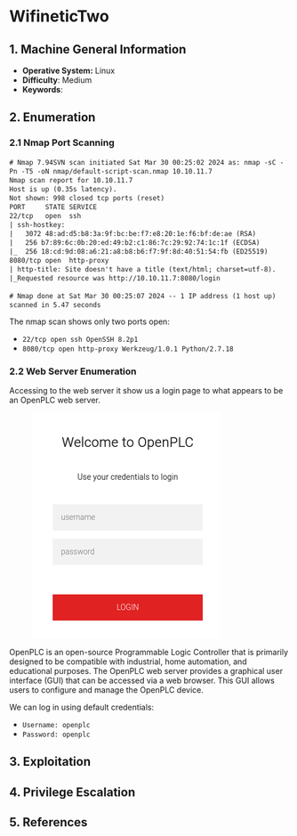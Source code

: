 # WifineticTwo

## 1. Machine General Information

* **Operative System:** Linux
* **Difficulty**: Medium
* **Keywords**:

## 2. Enumeration

### 2.1 Nmap Port Scanning

```
# Nmap 7.94SVN scan initiated Sat Mar 30 00:25:02 2024 as: nmap -sC -Pn -T5 -oN nmap/default-script-scan.nmap 10.10.11.7
Nmap scan report for 10.10.11.7
Host is up (0.35s latency).
Not shown: 998 closed tcp ports (reset)
PORT     STATE SERVICE
22/tcp   open  ssh
| ssh-hostkey: 
|   3072 48:ad:d5:b8:3a:9f:bc:be:f7:e8:20:1e:f6:bf:de:ae (RSA)
|   256 b7:89:6c:0b:20:ed:49:b2:c1:86:7c:29:92:74:1c:1f (ECDSA)
|_  256 18:cd:9d:08:a6:21:a8:b8:b6:f7:9f:8d:40:51:54:fb (ED25519)
8080/tcp open  http-proxy
| http-title: Site doesn't have a title (text/html; charset=utf-8).
|_Requested resource was http://10.10.11.7:8080/login

# Nmap done at Sat Mar 30 00:25:07 2024 -- 1 IP address (1 host up) scanned in 5.47 seconds
```

The nmap scan shows only two ports open:

* `22/tcp open ssh OpenSSH 8.2p1`
* `8080/tcp open http-proxy Werkzeug/1.0.1 Python/2.7.18`

### 2.2 Web Server Enumeration

Accessing to the web server it show us a login page to what appears to be an OpenPLC web server.

<figure><img src="../../../../../.gitbook/assets/imagen (22).png" alt=""><figcaption></figcaption></figure>

OpenPLC is an open-source Programmable Logic Controller that is primarily designed to be compatible with industrial, home automation, and educational purposes. The OpenPLC web server provides a graphical user interface (GUI) that can be accessed via a web browser. This GUI allows users to configure and manage the OpenPLC device.&#x20;

We can log in using default credentials:

* `Username: openplc`
* `Password: openplc`



## 3. Exploitation

## 4. Privilege Escalation

## 5. References

